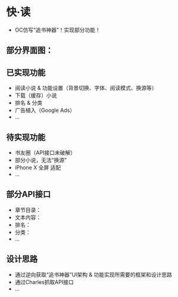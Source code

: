 # 快·读

 - OC仿写“追书神器”！实现部分功能！
 
 ## 部分界面图：
 
 
 ## 已实现功能
 
* 阅读小说 & 功能设置（背景切换、字体、阅读模式、换源等）
* 下载（缓存）小说
* 排名 & 分类
* 广告植入（Google Ads）
* ...

## 待实现功能

* 书友圈（API接口未破解）
* 部分小说，无法“换源”
* iPhone X 全屏 适配
* ...

## 部分API接口

* 章节目录：
* 文本内容：
* 排名：
* 分类：
* ...

## 设计思路

* 通过逆向获取“追书神器”UI架构 & 功能实现所需要的框架和设计思路
* 通过Charles抓取API接口
* ...

